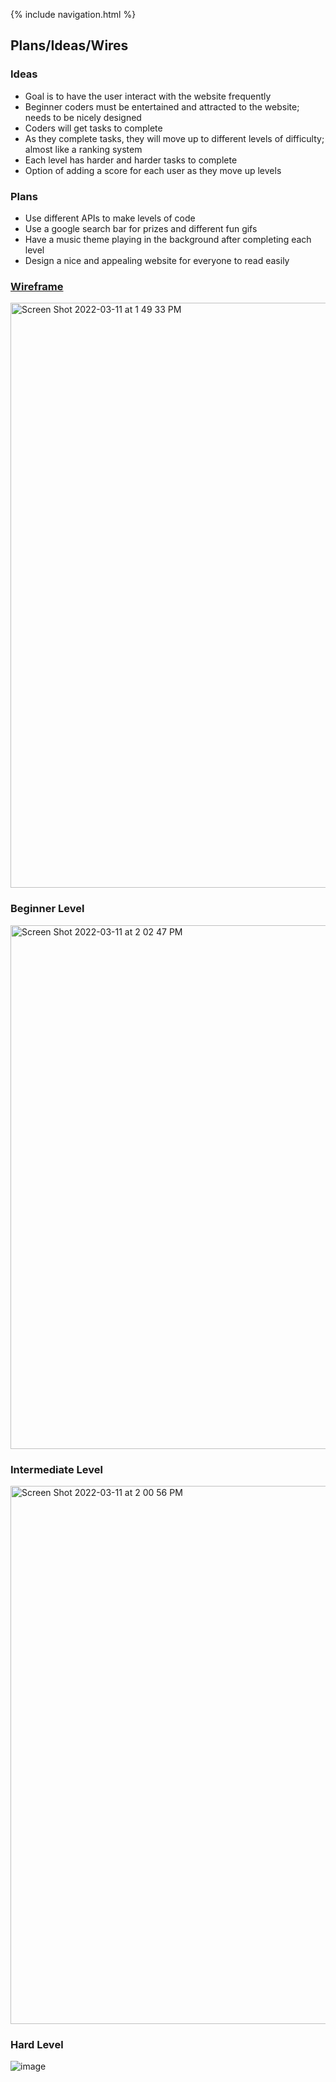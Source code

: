 {% include navigation.html %}

## Plans/Ideas/Wires
### Ideas
- Goal is to have the user interact with the website frequently
- Beginner coders must be entertained and attracted to the website; needs to be nicely designed
- Coders will get tasks to complete
- As they complete tasks, they will move up to different levels of difficulty; almost like a ranking system
- Each level has harder and harder tasks to complete
- Option of adding a score for each user as they move up levels
 
### Plans
- Use different APIs to make levels of code
- Use a google search bar for prizes and different fun gifs
- Have a music theme playing in the background after completing each level
- Design a nice and appealing website for everyone to read easily
### [Wireframe](https://docs.google.com/drawings/d/1UfPqEDXEEcWHStgHxJzHTTz78GcYTPCZ8vMpj08az-s/edit?usp=sharing)
<img width="936" alt="Screen Shot 2022-03-11 at 1 49 33 PM" src="https://user-images.githubusercontent.com/60719508/157975270-60091694-33cc-4b86-96df-5b34e672d345.png">

### Beginner Level
<img width="838" alt="Screen Shot 2022-03-11 at 2 02 47 PM" src="https://user-images.githubusercontent.com/89277945/157976571-60d6ed15-2571-4d8d-a9ed-980d1b90a81e.png">


### Intermediate Level 
<img width="861" alt="Screen Shot 2022-03-11 at 2 00 56 PM" src="https://user-images.githubusercontent.com/60719508/157976369-4dfac059-fb48-41a2-be5d-94465d7affa9.png">


### Hard Level
![image](https://user-images.githubusercontent.com/89219486/157976238-8e720aac-2049-4001-b1fc-0f1649d8317d.png)
